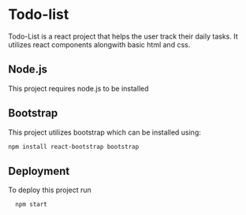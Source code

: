 
# Todo-list

Todo-List is a react project that helps the user track their daily tasks. It utilizes react components alongwith basic html and css.


## Node.js

This project requires node.js to be installed

## Bootstrap

This project utilizes bootstrap which can be installed using:
```bash
npm install react-bootstrap bootstrap
```

## Deployment
To deploy this project run

```bash
  npm start
```

